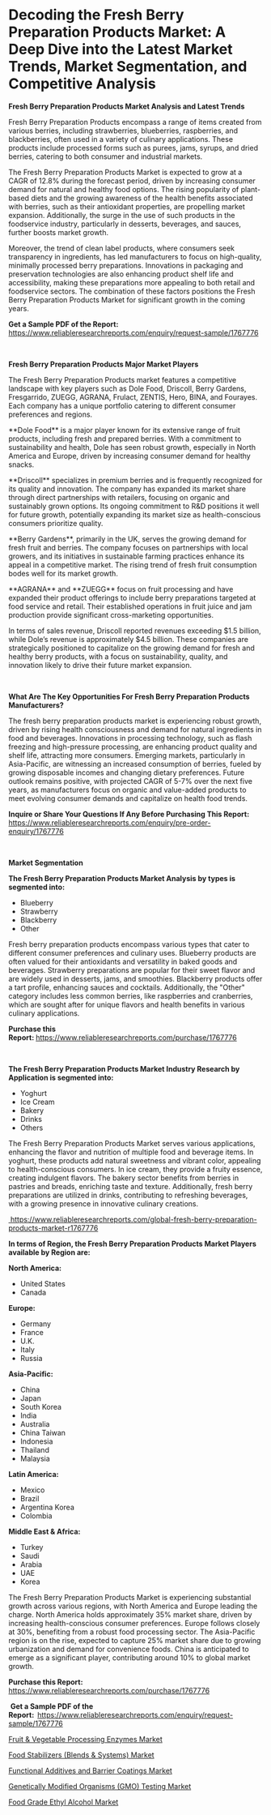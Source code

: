 <p><h1>Decoding the Fresh Berry Preparation Products Market: A Deep Dive into the Latest Market Trends, Market Segmentation, and Competitive Analysis</h1></p><p><strong>Fresh Berry Preparation Products Market Analysis and Latest Trends</strong></p>
<p><p>Fresh Berry Preparation Products encompass a range of items created from various berries, including strawberries, blueberries, raspberries, and blackberries, often used in a variety of culinary applications. These products include processed forms such as purees, jams, syrups, and dried berries, catering to both consumer and industrial markets.</p><p>The Fresh Berry Preparation Products Market is expected to grow at a CAGR of 12.8% during the forecast period, driven by increasing consumer demand for natural and healthy food options. The rising popularity of plant-based diets and the growing awareness of the health benefits associated with berries, such as their antioxidant properties, are propelling market expansion. Additionally, the surge in the use of such products in the foodservice industry, particularly in desserts, beverages, and sauces, further boosts market growth.</p><p>Moreover, the trend of clean label products, where consumers seek transparency in ingredients, has led manufacturers to focus on high-quality, minimally processed berry preparations. Innovations in packaging and preservation technologies are also enhancing product shelf life and accessibility, making these preparations more appealing to both retail and foodservice sectors. The combination of these factors positions the Fresh Berry Preparation Products Market for significant growth in the coming years.</p></p>
<p><strong>Get a Sample PDF of the Report:&nbsp;</strong> <a href="https://www.reliableresearchreports.com/enquiry/request-sample/1767776?utm_campaign=36&utm_medium=2&utm_source=Github&utm_content=ia&utm_term=07042025&utm_id=fresh-berry-preparation-products">https://www.reliableresearchreports.com/enquiry/request-sample/1767776</a></p>
<p>&nbsp;</p>
<p><strong>Fresh Berry Preparation Products Major Market Players</strong></p>
<p><p>The Fresh Berry Preparation Products market features a competitive landscape with key players such as Dole Food, Driscoll, Berry Gardens, Fresgarrido, ZUEGG, AGRANA, Frulact, ZENTIS, Hero, BINA, and Fourayes. Each company has a unique portfolio catering to different consumer preferences and regions.</p><p>**Dole Food** is a major player known for its extensive range of fruit products, including fresh and prepared berries. With a commitment to sustainability and health, Dole has seen robust growth, especially in North America and Europe, driven by increasing consumer demand for healthy snacks.</p><p>**Driscoll** specializes in premium berries and is frequently recognized for its quality and innovation. The company has expanded its market share through direct partnerships with retailers, focusing on organic and sustainably grown options. Its ongoing commitment to R&D positions it well for future growth, potentially expanding its market size as health-conscious consumers prioritize quality.</p><p>**Berry Gardens**, primarily in the UK, serves the growing demand for fresh fruit and berries. The company focuses on partnerships with local growers, and its initiatives in sustainable farming practices enhance its appeal in a competitive market. The rising trend of fresh fruit consumption bodes well for its market growth.</p><p>**AGRANA** and **ZUEGG** focus on fruit processing and have expanded their product offerings to include berry preparations targeted at food service and retail. Their established operations in fruit juice and jam production provide significant cross-marketing opportunities.</p><p>In terms of sales revenue, Driscoll reported revenues exceeding $1.5 billion, while Dole’s revenue is approximately $4.5 billion. These companies are strategically positioned to capitalize on the growing demand for fresh and healthy berry products, with a focus on sustainability, quality, and innovation likely to drive their future market expansion.</p></p>
<p>&nbsp;</p>
<p><strong>What Are The Key Opportunities For Fresh Berry Preparation Products Manufacturers?</strong></p>
<p><p>The fresh berry preparation products market is experiencing robust growth, driven by rising health consciousness and demand for natural ingredients in food and beverages. Innovations in processing technology, such as flash freezing and high-pressure processing, are enhancing product quality and shelf life, attracting more consumers. Emerging markets, particularly in Asia-Pacific, are witnessing an increased consumption of berries, fueled by growing disposable incomes and changing dietary preferences. Future outlook remains positive, with projected CAGR of 5-7% over the next five years, as manufacturers focus on organic and value-added products to meet evolving consumer demands and capitalize on health food trends.</p></p>
<p><strong>Inquire or Share Your Questions If Any Before Purchasing This Report:</strong> <a href="https://www.reliableresearchreports.com/enquiry/pre-order-enquiry/1767776?utm_campaign=36&utm_medium=2&utm_source=Github&utm_content=ia&utm_term=07042025&utm_id=fresh-berry-preparation-products">https://www.reliableresearchreports.com/enquiry/pre-order-enquiry/1767776</a></p>
<p>&nbsp;</p>
<p><strong>Market Segmentation</strong></p>
<p><strong>The Fresh Berry Preparation Products Market Analysis by types is segmented into:</strong></p>
<p><ul><li>Blueberry</li><li>Strawberry</li><li>Blackberry</li><li>Other</li></ul></p>
<p><p>Fresh berry preparation products encompass various types that cater to different consumer preferences and culinary uses. Blueberry products are often valued for their antioxidants and versatility in baked goods and beverages. Strawberry preparations are popular for their sweet flavor and are widely used in desserts, jams, and smoothies. Blackberry products offer a tart profile, enhancing sauces and cocktails. Additionally, the "Other" category includes less common berries, like raspberries and cranberries, which are sought after for unique flavors and health benefits in various culinary applications.</p></p>
<p><strong>Purchase this Report:&nbsp;</strong><a href="https://www.reliableresearchreports.com/purchase/1767776?utm_campaign=36&utm_medium=2&utm_source=Github&utm_content=ia&utm_term=07042025&utm_id=fresh-berry-preparation-products">https://www.reliableresearchreports.com/purchase/1767776</a></p>
<p>&nbsp;</p>
<p><strong>The Fresh Berry Preparation Products Market Industry Research by Application is segmented into:</strong></p>
<p><ul><li>Yoghurt</li><li>Ice Cream</li><li>Bakery</li><li>Drinks</li><li>Others</li></ul></p>
<p><p>The Fresh Berry Preparation Products Market serves various applications, enhancing the flavor and nutrition of multiple food and beverage items. In yoghurt, these products add natural sweetness and vibrant color, appealing to health-conscious consumers. In ice cream, they provide a fruity essence, creating indulgent flavors. The bakery sector benefits from berries in pastries and breads, enriching taste and texture. Additionally, fresh berry preparations are utilized in drinks, contributing to refreshing beverages, with a growing presence in innovative culinary creations.</p></p>
<p><a href="https://www.reliableresearchreports.com/global-fresh-berry-preparation-products-market-r1767776?utm_campaign=36&utm_medium=2&utm_source=Github&utm_content=ia&utm_term=07042025&utm_id=fresh-berry-preparation-products">&nbsp;https://www.reliableresearchreports.com/global-fresh-berry-preparation-products-market-r1767776</a></p>
<p><strong>In terms of Region, the Fresh Berry Preparation Products Market Players available by Region are:</strong></p>
<p>
    <p> <strong> North America: </strong>
        <ul>
            <li>United States</li>
            <li>Canada</li>
        </ul>
        </p> 
    <p> <strong> Europe: </strong>
        <ul>
            <li>Germany</li>
            <li>France</li>
            <li>U.K.</li>
            <li>Italy</li>
            <li>Russia</li>
        </ul>
        </p> 
    <p> <strong> Asia-Pacific: </strong>
        <ul>
            <li>China</li>
            <li>Japan</li>
            <li>South Korea</li>
            <li>India</li>
            <li>Australia</li>
            <li>China Taiwan</li>
            <li>Indonesia</li>
            <li>Thailand</li>
            <li>Malaysia</li>
        </ul>
        </p> 
    <p> <strong> Latin America: </strong>
        <ul>
            <li>Mexico</li>
            <li>Brazil</li>
            <li>Argentina Korea</li>
            <li>Colombia</li>
        </ul>
        </p> 
    <p> <strong> Middle East & Africa: </strong>
        <ul>
            <li>Turkey</li>
            <li>Saudi</li>
            <li>Arabia</li>
            <li>UAE</li>
            <li>Korea</li>
        </ul>
    </p>
    </p>
<p><p>The Fresh Berry Preparation Products Market is experiencing substantial growth across various regions, with North America and Europe leading the charge. North America holds approximately 35% market share, driven by increasing health-conscious consumer preferences. Europe follows closely at 30%, benefiting from a robust food processing sector. The Asia-Pacific region is on the rise, expected to capture 25% market share due to growing urbanization and demand for convenience foods. China is anticipated to emerge as a significant player, contributing around 10% to global market growth.</p></p>
<p><strong>Purchase this Report: </strong><a href="https://www.reliableresearchreports.com/purchase/1767776?utm_campaign=36&utm_medium=2&utm_source=Github&utm_content=ia&utm_term=07042025&utm_id=fresh-berry-preparation-products">https://www.reliableresearchreports.com/purchase/1767776</a></p>
<p>&nbsp;<strong>Get a Sample PDF of the Report:&nbsp;&nbsp;</strong><a href="https://www.reliableresearchreports.com/enquiry/request-sample/1767776?utm_campaign=36&utm_medium=2&utm_source=Github&utm_content=ia&utm_term=07042025&utm_id=fresh-berry-preparation-products">https://www.reliableresearchreports.com/enquiry/request-sample/1767776</a></p>
<p><strong></strong></p>
<p><p><a href="https://github.com/boudykodumi/Market-Research-Report-List-1/blob/main/fruit-vegetable-processing-enzymes-market.md?utm_campaign=36&utm_medium=2&utm_source=Github&utm_content=ia&utm_term=07042025&utm_id=fresh-berry-preparation-products">Fruit & Vegetable Processing Enzymes Market</a></p><p><a href="https://github.com/vsiljgestel/Market-Research-Report-List-1/blob/main/food-stabilizers-blends-systems-market.md?utm_campaign=36&utm_medium=2&utm_source=Github&utm_content=ia&utm_term=07042025&utm_id=fresh-berry-preparation-products">Food Stabilizers (Blends & Systems) Market</a></p><p><a href="https://github.com/aiamekar/Market-Research-Report-List-1/blob/main/functional-additives-and-barrier-coatings-market.md?utm_campaign=36&utm_medium=2&utm_source=Github&utm_content=ia&utm_term=07042025&utm_id=fresh-berry-preparation-products">Functional Additives and Barrier Coatings Market</a></p><p><a href="https://github.com/nwokechock6s/Market-Research-Report-List-1/blob/main/genetically-modified-organisms-gmo-testing-market.md?utm_campaign=36&utm_medium=2&utm_source=Github&utm_content=ia&utm_term=07042025&utm_id=fresh-berry-preparation-products">Genetically Modified Organisms (GMO) Testing Market</a></p><p><a href="https://github.com/belhejmawoue/Market-Research-Report-List-1/blob/main/food-grade-ethyl-alcohol-market.md?utm_campaign=36&utm_medium=2&utm_source=Github&utm_content=ia&utm_term=07042025&utm_id=fresh-berry-preparation-products">Food Grade Ethyl Alcohol Market</a></p></p>